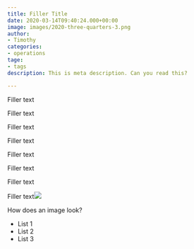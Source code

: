 ```yaml
---
title: Filler Title
date: 2020-03-14T09:40:24.000+00:00
image: images/2020-three-quarters-3.png
author:
- Timothy
categories:
- operations
tage:
- tags
description: This is meta description. Can you read this?

---
```

Filler text 

Filler text

Filler text

Filler text

Filler text

Filler text

Filler text

Filler text![](/images/FE18AEF9-C494-446B-9675-FE6904C2C19E.jpeg)

How does an image look?

* List 1
* List 2
* List 3